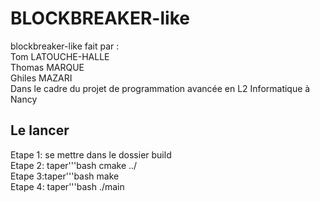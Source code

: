 # BLOCKBREAKER-like

blockbreaker-like fait par :<br>
Tom LATOUCHE-HALLE<br>
Thomas MARQUE<br>
Ghiles MAZARI<br>
Dans le cadre du projet de programmation avancée en L2 Informatique à Nancy<br>

## Le lancer
Etape 1: se mettre dans le dossier build<br>
Etape 2: taper'''bash
			cmake ../<br>
Etape 3:taper'''bash
			make<br>
Etape 4: taper'''bash
			./main<br>
